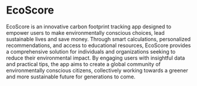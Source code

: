 # EcoScore
EcoScore is an innovative carbon footprint tracking app designed to empower users to make environmentally conscious choices, lead sustainable lives and save money. Through smart calculations, personalized recommendations, and access to educational resources, EcoScore provides a comprehensive solution for individuals and organizations seeking to reduce their environmental impact. By engaging users with insightful data and practical tips, the app aims to create a global community of environmentally conscious citizens, collectively working towards a greener and more sustainable future for generations to come.
